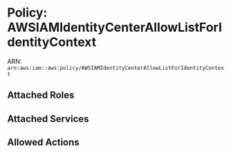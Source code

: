 # Policy: AWSIAMIdentityCenterAllowListForIdentityContext

ARN: `arn:aws:iam::aws:policy/AWSIAMIdentityCenterAllowListForIdentityContext`

## Attached Roles

## Attached Services


## Allowed Actions


